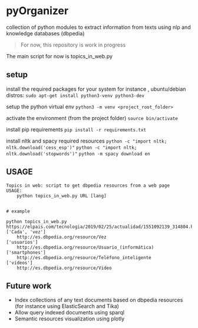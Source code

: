 # pyOrganizer
collection of python modules to extract information from texts using nlp and 
knowledge databases (dbpedia)

> For now, this repository is work in progress

The main script for now is topics_in_web.py


## setup

install the required packages for your system
for instance , ubuntu/debian distros:
`sudo apt-get install python3-venv python3-dev`

setup the python virtual env
`python3 -m venv <project_root_folder>`

activate the environment (from the project folder)
`source bin/activate`

install pip requirements
`pip install -r requirements.txt`


install nltk and spacy required resources
`python -c "import nltk; nltk.download('cess_esp')"`
`python -c "import nltk; nltk.download('stopwords')"`
`python -m spacy download en`


## USAGE
```
Topics in web: script to get dbpedia resources from a web page
USAGE:
    python topics_in_web.py URL [lang]


# example

python topics_in_web.py https://elpais.com/tecnologia/2019/02/25/actualidad/1551092139_314804.html
['Cada', 'vez']
    http://es.dbpedia.org/resource/Vez
['usuarios']
    http://es.dbpedia.org/resource/Usuario_(informática)
['smartphones']
    http://es.dbpedia.org/resource/Teléfono_inteligente
['vídeos']
    http://es.dbpedia.org/resource/Video

```

## Future work

* Index collections of any text documents based on dbpedia resources (for instance using ElasticSearch and Tika)
* Allow query indexed documents using sparql
* Semantic resources visualization using plotly




